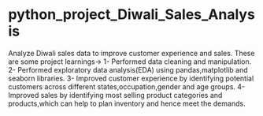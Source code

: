 # python_project_Diwali_Sales_Analysis
Analyze Diwali sales data to improve customer experience and sales.
These are some project learnings->
1- Performed data cleaning and manipulation.
2- Performed exploratory data analysis(EDA) using pandas,matplotlib and seaborn libraries.
3- Improved customer experience by identifying potential customers across different states,occupation,gender and age groups.
4- Improved sales by identifying most selling product categories and products,which can help to plan inventory and hence meet the demands.
